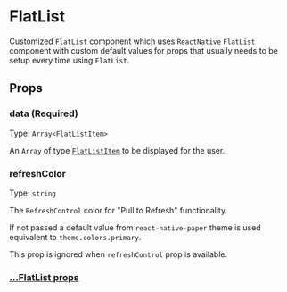 # FlatList

Customized `FlatList` component which uses `ReactNative` `FlatList` component with custom default values for props that usually needs to be setup every time using `FlatList`.

## Props

### data (Required)

Type: `Array<FlatListItem>`

An `Array` of type [`FlatListItem`](FlatListItem.md) to be displayed for the user.

### refreshColor

Type: `string`

The `RefreshControl` color for "Pull to Refresh" functionality.

If not passed a default value from `react-native-paper` theme is used equivalent to `theme.colors.primary`.

This prop is ignored when `refreshControl` prop is available.

### [...FlatList props](https://reactnative.dev/docs/flatlist#props)
